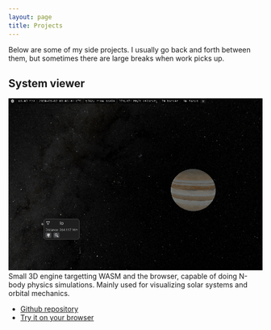 ```yaml
---
layout: page
title: Projects
---
```


Below are some of my side projects. I usually go back and forth between them, but sometimes there are large breaks when work picks up.

## System viewer
![me](/assets/images/demo.gif "Demo gif of my system viewer project")
Small 3D engine targetting WASM and the browser, capable of doing N-body physics simulations. Mainly used for visualizing solar systems and orbital mechanics. 
- [Github repository](https://github.com/1danielcoelho/system-viewer)
- [Try it on your browser](/assets/system-viewer/index.html)